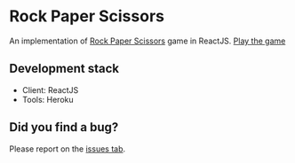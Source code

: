 # Rock Paper Scissors

An implementation of [Rock Paper Scissors](https://en.wikipedia.org/wiki/Rock_paper_scissors) game in ReactJS. [Play the game](https://rock-paper-scissors-react-js.herokuapp.com/)

## Development stack
- Client: ReactJS
- Tools: Heroku

## Did you find a bug?

Please report on the [issues tab](https://github.com/vlad1999/rock-paper-scissors/issues).

